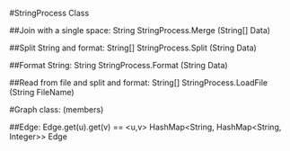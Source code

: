 #StringProcess Class

##Join with a single space:
String StringProcess.Merge (String[] Data) 

##Split String and format:
String[] StringProcess.Split (String Data)

##Format String:
String StringProcess.Format (String Data)

##Read from file and split and format:
String[] StringProcess.LoadFile (String FileName)

#Graph class: (members)

##Edge: Edge.get(u).get(v) == <u,v>
HashMap<String, HashMap<String, Integer>> Edge
